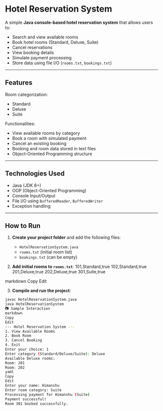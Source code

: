 #  Hotel Reservation System

A simple **Java console-based hotel reservation system** that allows users to:

- Search and view available rooms
- Book hotel rooms (Standard, Deluxe, Suite)
- Cancel reservations
- View booking details
- Simulate payment processing
- Store data using file I/O (`rooms.txt`, `bookings.txt`)

---

##  Features

 Room categorization:
- Standard  
- Deluxe  
- Suite

 Functionalities:
- View available rooms by category
- Book a room with simulated payment
- Cancel an existing booking
- Booking and room data stored in text files
- Object-Oriented Programming structure

---

##  Technologies Used

- Java (JDK 8+)
- OOP (Object-Oriented Programming)
- Console Input/Output
- File I/O using `BufferedReader`, `BufferedWriter`
- Exception handling

---

## How to Run

1. **Create your project folder** and add the following files:
   - `HotelReservationSystem.java`
   - `rooms.txt` (initial room list)
   - `bookings.txt` (can be empty)

2. **Add initial rooms to `rooms.txt`**:
101,Standard,true
102,Standard,true
201,Deluxe,true
202,Deluxe,true
301,Suite,true

markdown
Copy
Edit

3. **Compile and run the project**:
```bash
javac HotelReservationSystem.java
java HotelReservationSystem
📷 Sample Interaction
markdown
Copy
Edit
--- Hotel Reservation System ---
1. View Available Rooms
2. Book Room
3. Cancel Booking
4. Exit
Enter your choice: 1
Enter category (Standard/Deluxe/Suite): Deluxe
Available Deluxe rooms:
Room: 201
Room: 202
yaml
Copy
Edit
Enter your name: Himanshu
Enter room category: Suite
Processing payment for Himanshu (Suite)
Payment successful!
Room 301 booked successfully.
